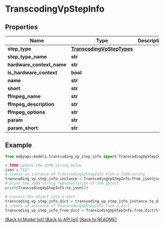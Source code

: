 # TranscodingVpStepInfo


## Properties

Name | Type | Description | Notes
------------ | ------------- | ------------- | -------------
**step_type** | [**TranscodingVpStepTypes**](TranscodingVpStepTypes.md) |  | [optional] 
**step_type_name** | **str** |  | [optional] 
**hardware_context_name** | **str** |  | [optional] 
**is_hardware_context** | **bool** |  | [optional] 
**name** | **str** |  | [optional] 
**short** | **str** |  | [optional] 
**ffmpeg_name** | **str** |  | [optional] 
**ffmpeg_description** | **str** |  | [optional] 
**ffmpeg_options** | **str** |  | [optional] 
**param** | **str** |  | [optional] 
**param_short** | **str** |  | [optional] 

## Example

```python
from embyapi.models.transcoding_vp_step_info import TranscodingVpStepInfo

# TODO update the JSON string below
json = "{}"
# create an instance of TranscodingVpStepInfo from a JSON string
transcoding_vp_step_info_instance = TranscodingVpStepInfo.from_json(json)
# print the JSON string representation of the object
print(TranscodingVpStepInfo.to_json())

# convert the object into a dict
transcoding_vp_step_info_dict = transcoding_vp_step_info_instance.to_dict()
# create an instance of TranscodingVpStepInfo from a dict
transcoding_vp_step_info_from_dict = TranscodingVpStepInfo.from_dict(transcoding_vp_step_info_dict)
```
[[Back to Model list]](../README.md#documentation-for-models) [[Back to API list]](../README.md#documentation-for-api-endpoints) [[Back to README]](../README.md)


